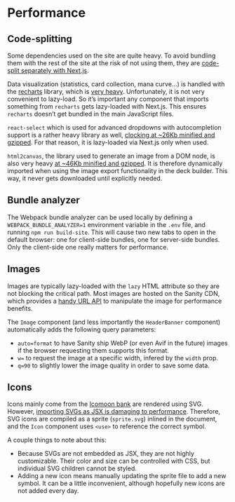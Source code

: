 # Performance

## Code-splitting

Some dependencies used on the site are quite heavy. To avoid bundling them with the rest of the site at the risk of not using them, they are [code-split separately with Next.js](https://nextjs.org/docs/advanced-features/dynamic-import).

Data visualization (statistics, card collection, mana curve…) is handled with the [recharts](https://recharts.org/en-US/) library, which is [very heavy](https://bundlephobia.com/package/recharts@2.1.9). Unfortunately, it is not very convenient to lazy-load. So it’s important any component that imports something from `recharts` gets lazy-loaded with Next.js. This ensures `recharts` doesn’t get bundled in the main JavaScript files.

`react-select` which is used for advanced dropdowns with autocompletion support is a rather heavy library as well, [clocking at ~26Kb minified and gzipped](https://bundlephobia.com/package/react-select@5.3.0). For that reason, it is lazy-loaded via Next.js only when used.

`html2canvas`, the library used to generate an image from a DOM node, is also very heavy [at ~46Kb minified and gzipped](https://bundlephobia.com/package/html2canvas@1.4.1). It is therefore dynamically imported when using the image export functionality in the deck builder. This way, it never gets downloaded until explicitly needed.

## Bundle analyzer

The Webpack bundle analyzer can be used locally by defining a `WEBPACK_BUNDLE_ANALYZER=1` environment variable in the `.env` file, and running `npm run build-site`. This will cause two new tabs to open in the default browser: one for client-side bundles, one for server-side bundles. Only the client-side one really matters for performance.

## Images

Images are typically lazy-loaded with the `lazy` HTML attribute so they are not blocking the critical path. Most images are hosted on the Sanity CDN, which provides a [handy URL API](https://www.sanity.io/docs/image-urls) to manipulate the image for performance benefits.

The `Image` component (and less importantly the `HeaderBanner` component) automatically adds the following query parameters:

- `auto=format` to have Sanity ship WebP (or even Avif in the future) images if the browser requesting them supports this format.
- `w=` to request the image at a specific width, infered by the `width` prop.
- `q=90` to slightly lower the image quality in order to save some data.

## Icons

Icons mainly come from the [Icomoon bank](https://icomoon.io/app) are rendered using SVG. However, [importing SVGs as JSX is damaging to performance](https://twitter.com/_developit/status/1382838799420514317?s=20&t=8Lf2K_1JzWosry5dnbwxvg). Therefore, SVG icons are compiled as a sprite (`sprite.svg`) inlined in the document, and the `Icon` component uses `<use>` to reference the correct symbol.

A couple things to note about this:

- Because SVGs are not embedded as JSX, they are not highly customizable. Their color and size can be controlled with CSS, but individual SVG children cannot be styled.
- Adding a new icon means manually updating the sprite file to add a new symbol. It can be a little inconvenient, although hopefully new icons are not added every day.
